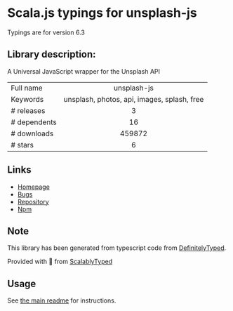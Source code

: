 
# Scala.js typings for unsplash-js

Typings are for version 6.3

## Library description:
A Universal JavaScript wrapper for the Unsplash API

|                    |                 |
| ------------------ | :-------------: |
| Full name          | unsplash-js |
| Keywords           | unsplash, photos, api, images, splash, free |
| # releases         | 3 |
| # dependents       | 16 |
| # downloads        | 459872 |
| # stars            | 6 |

## Links
- [Homepage](https://github.com/unsplash/unsplash-js#readme)
- [Bugs](https://github.com/unsplash/unsplash-js/issues)
- [Repository](https://github.com/unsplash/unsplash-js)
- [Npm](https://www.npmjs.com/package/unsplash-js)
    


## Note
This library has been generated from typescript code from [DefinitelyTyped](https://definitelytyped.org).

Provided with :purple_heart: from [ScalablyTyped](https://github.com/oyvindberg/ScalablyTyped)

## Usage
See [the main readme](../../readme.md) for instructions.


